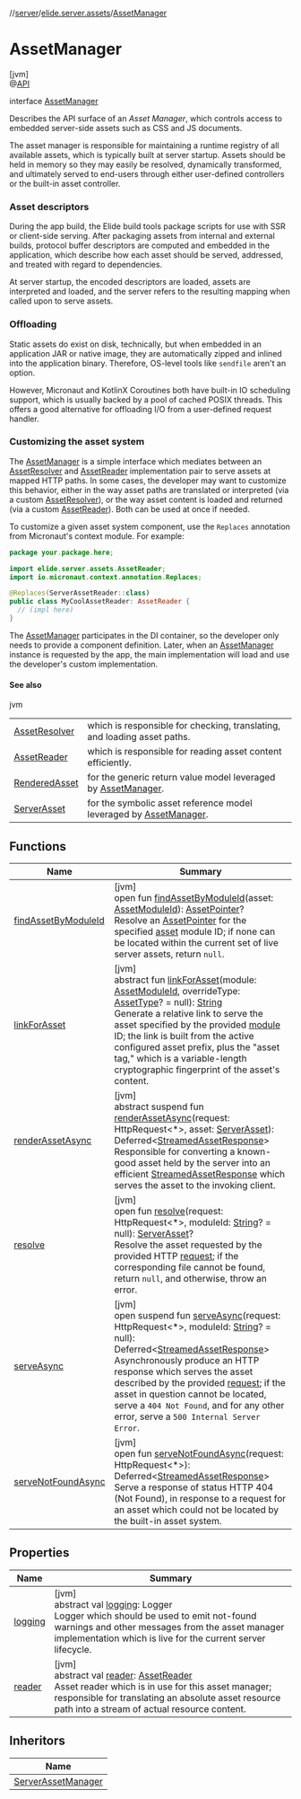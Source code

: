 //[server](../../../index.md)/[elide.server.assets](../index.md)/[AssetManager](index.md)

# AssetManager

[jvm]\
@[API](../../../../../packages/base/base/elide.annotations/-a-p-i/index.md)

interface [AssetManager](index.md)

Describes the API surface of an *Asset Manager*, which controls access to embedded server-side assets such as CSS and JS documents.

The asset manager is responsible for maintaining a runtime registry of all available assets, which is typically built at server startup. Assets should be held in memory so they may easily be resolved, dynamically transformed, and ultimately served to end-users through either user-defined controllers or the built-in asset controller.

###  Asset descriptors

During the app build, the Elide build tools package scripts for use with SSR or client-side serving. After packaging assets from internal and external builds, protocol buffer descriptors are computed and embedded in the application, which describe how each asset should be served, addressed, and treated with regard to dependencies.

At server startup, the encoded descriptors are loaded, assets are interpreted and loaded, and the server refers to the resulting mapping when called upon to serve assets.

###  Offloading

Static assets do exist on disk, technically, but when embedded in an application JAR or native image, they are automatically zipped and inlined into the application binary. Therefore, OS-level tools like `sendfile` aren't an option.

However, Micronaut and KotlinX Coroutines both have built-in IO scheduling support, which is usually backed by a pool of cached POSIX threads. This offers a good alternative for offloading I/O from a user-defined request handler.

###  Customizing the asset system

The [AssetManager](index.md) is a simple interface which mediates between an [AssetResolver](../-asset-resolver/index.md) and [AssetReader](../-asset-reader/index.md) implementation pair to serve assets at mapped HTTP paths. In some cases, the developer may want to customize this behavior, either in the way asset paths are translated or interpreted (via a custom [AssetResolver](../-asset-resolver/index.md)), or the way asset content is loaded and returned (via a custom [AssetReader](../-asset-reader/index.md)). Both can be used at once if needed.

To customize a given asset system component, use the `Replaces` annotation from Micronaut's context module. For example:

```kotlin
package your.package.here;

import elide.server.assets.AssetReader;
import io.micronaut.context.annotation.Replaces;

@Replaces(ServerAssetReader::class)
public class MyCoolAssetReader: AssetReader {
  // (impl here)
}
```

The [AssetManager](index.md) participates in the DI container, so the developer only needs to provide a component definition. Later, when an [AssetManager](index.md) instance is requested by the app, the main implementation will load and use the developer's custom implementation.

#### See also

jvm

| | |
|---|---|
| [AssetResolver](../-asset-resolver/index.md) | which is responsible for checking, translating, and loading asset paths. |
| [AssetReader](../-asset-reader/index.md) | which is responsible for reading asset content efficiently. |
| [RenderedAsset](../-rendered-asset/index.md) | for the generic return value model leveraged by [AssetManager](index.md). |
| [ServerAsset](../-server-asset/index.md) | for the symbolic asset reference model leveraged by [AssetManager](index.md). |

## Functions

| Name | Summary |
|---|---|
| [findAssetByModuleId](find-asset-by-module-id.md) | [jvm]<br>open fun [findAssetByModuleId](find-asset-by-module-id.md)(asset: [AssetModuleId](../../elide.server/index.md#-803173189%2FClasslikes%2F-1343588467)): [AssetPointer](../-asset-pointer/index.md)?<br>Resolve an [AssetPointer](../-asset-pointer/index.md) for the specified [asset](find-asset-by-module-id.md) module ID; if none can be located within the current set of live server assets, return `null`. |
| [linkForAsset](link-for-asset.md) | [jvm]<br>abstract fun [linkForAsset](link-for-asset.md)(module: [AssetModuleId](../../elide.server/index.md#-803173189%2FClasslikes%2F-1343588467), overrideType: [AssetType](../-asset-type/index.md)? = null): [String](https://kotlinlang.org/api/latest/jvm/stdlib/kotlin/-string/index.html)<br>Generate a relative link to serve the asset specified by the provided [module](link-for-asset.md) ID; the link is built from the active configured asset prefix, plus the &quot;asset tag,&quot; which is a variable-length cryptographic fingerprint of the asset's content. |
| [renderAssetAsync](render-asset-async.md) | [jvm]<br>abstract suspend fun [renderAssetAsync](render-asset-async.md)(request: HttpRequest&lt;*&gt;, asset: [ServerAsset](../-server-asset/index.md)): Deferred&lt;[StreamedAssetResponse](../../elide.server/index.md#-491452832%2FClasslikes%2F-1343588467)&gt;<br>Responsible for converting a known-good asset held by the server into an efficient [StreamedAssetResponse](../../elide.server/index.md#-491452832%2FClasslikes%2F-1343588467) which serves the asset to the invoking client. |
| [resolve](resolve.md) | [jvm]<br>open fun [resolve](resolve.md)(request: HttpRequest&lt;*&gt;, moduleId: [String](https://kotlinlang.org/api/latest/jvm/stdlib/kotlin/-string/index.html)? = null): [ServerAsset](../-server-asset/index.md)?<br>Resolve the asset requested by the provided HTTP [request](resolve.md); if the corresponding file cannot be found, return `null`, and otherwise, throw an error. |
| [serveAsync](serve-async.md) | [jvm]<br>open suspend fun [serveAsync](serve-async.md)(request: HttpRequest&lt;*&gt;, moduleId: [String](https://kotlinlang.org/api/latest/jvm/stdlib/kotlin/-string/index.html)? = null): Deferred&lt;[StreamedAssetResponse](../../elide.server/index.md#-491452832%2FClasslikes%2F-1343588467)&gt;<br>Asynchronously produce an HTTP response which serves the asset described by the provided [request](serve-async.md); if the asset in question cannot be located, serve a `404 Not Found`, and for any other error, serve a `500 Internal Server Error`. |
| [serveNotFoundAsync](serve-not-found-async.md) | [jvm]<br>open fun [serveNotFoundAsync](serve-not-found-async.md)(request: HttpRequest&lt;*&gt;): Deferred&lt;[StreamedAssetResponse](../../elide.server/index.md#-491452832%2FClasslikes%2F-1343588467)&gt;<br>Serve a response of status HTTP 404 (Not Found), in response to a request for an asset which could not be located by the built-in asset system. |

## Properties

| Name | Summary |
|---|---|
| [logging](logging.md) | [jvm]<br>abstract val [logging](logging.md): Logger<br>Logger which should be used to emit not-found warnings and other messages from the asset manager implementation which is live for the current server lifecycle. |
| [reader](reader.md) | [jvm]<br>abstract val [reader](reader.md): [AssetReader](../-asset-reader/index.md)<br>Asset reader which is in use for this asset manager; responsible for translating an absolute asset resource path into a stream of actual resource content. |

## Inheritors

| Name |
|---|
| [ServerAssetManager](../-server-asset-manager/index.md) |
